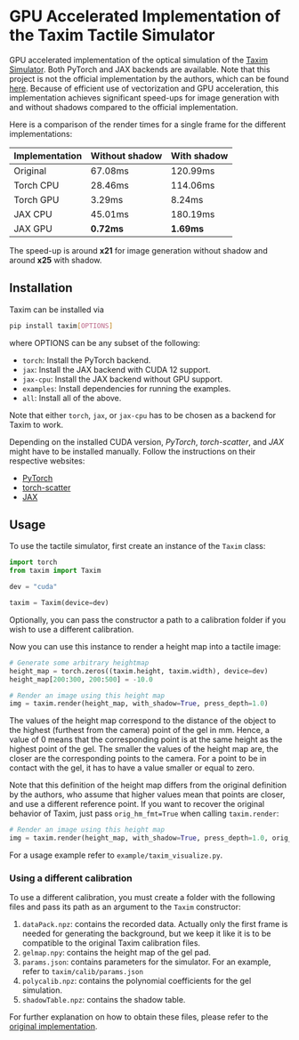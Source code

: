 # GPU Accelerated Implementation of the Taxim Tactile Simulator

GPU accelerated implementation of the optical simulation of the [Taxim Simulator](https://ieeexplore.ieee.org/abstract/document/9681378?casa_token=BV_S7sgid7YAAAAA:cwQLbde1HRXkKxu15s1g7QWkTSvW9UP4ziocxWS50mS44aumyEveuQh9VGnPJzzBmE7jRkXC).
Both PyTorch and JAX backends are available.
Note that this project is not the official implementation by the authors, which can be found [here](https://github.com/CMURoboTouch/Taxim).
Because of efficient use of vectorization and GPU acceleration, this implementation achieves significant speed-ups for image generation with and without shadows compared to the official implementation.

Here is a comparison of the render times for a single frame for the different implementations:

| Implementation | Without shadow | With shadow |
|----------------|----------------|-------------|
| Original       | 67.08ms        | 120.99ms    |
| Torch CPU      | 28.46ms        | 114.06ms    |
| Torch GPU      | 3.29ms         | 8.24ms      |
| JAX CPU        | 45.01ms        | 180.19ms    |
| JAX GPU        | **0.72ms**     | **1.69ms**  |

The speed-up is around **x21** for image generation without shadow and around **x25** with shadow.

## Installation

Taxim can be installed via
```bash
pip install taxim[OPTIONS]
```
where OPTIONS can be any subset of the following:
- `torch`: Install the PyTorch backend.
- `jax`: Install the JAX backend with CUDA 12 support.
- `jax-cpu`: Install the JAX backend without GPU support.
- `examples`: Install dependencies for running the examples.
- `all`: Install all of the above.

Note that either `torch`, `jax`, or `jax-cpu` has to be chosen as a backend for Taxim to work.

Depending on the installed CUDA version, _PyTorch_, _torch-scatter_, and _JAX_ might have to be installed manually.
Follow the instructions on their respective websites:
- [PyTorch](https://pytorch.org/get-started/locally/)
- [torch-scatter](https://pypi.org/project/torch-scatter/)
- [JAX](https://jax.readthedocs.io/en/latest/installation.html)

## Usage

To use the tactile simulator, first create an instance of the `Taxim` class:

```python
import torch
from taxim import Taxim

dev = "cuda"

taxim = Taxim(device=dev)
```

Optionally, you can pass the constructor a path to a calibration folder if you wish to use a different calibration.

Now you can use this instance to render a height map into a tactile image:

```python
# Generate some arbitrary heightmap
height_map = torch.zeros((taxim.height, taxim.width), device=dev)
height_map[200:300, 200:500] = -10.0

# Render an image using this height map
img = taxim.render(height_map, with_shadow=True, press_depth=1.0)
```

The values of the height map correspond to the distance of the object to the highest (furthest from the camera) point of the gel in mm.
Hence, a value of 0 means that the corresponding point is at the same height as the highest point of the gel.
The smaller the values of the height map are, the closer are the corresponding points to the camera.
For a point to be in contact with the gel, it has to have a value smaller or equal to zero.

Note that this definition of the height map differs from the original definition by the authors, who assume that higher values mean that points are closer, and use a different reference point.
If you want to recover the original behavior of Taxim, just pass `orig_hm_fmt=True` when calling `taxim.render`:
```python
# Render an image using this height map
img = taxim.render(height_map, with_shadow=True, press_depth=1.0, orig_hm_fmt=True)
```

For a usage example refer to `example/taxim_visualize.py`.

### Using a different calibration

To use a different calibration, you must create a folder with the following files and pass its path as an argument to
the `Taxim` constructor:

1. `dataPack.npz`: contains the recorded data. Actually only the first frame is needed for generating the background,
   but we keep it like it is to be compatible to the original Taxim calibration files.
2. `gelmap.npy`: contains the height map of the gel pad.
3. `params.json`: contains parameters for the simulator. For an example, refer to `taxim/calib/params.json`
4. `polycalib.npz`: contains the polynomial coefficients for the gel simulation.
5. `shadowTable.npz`: contains the shadow table.

For further explanation on how to obtain these files, please refer to
the [original implementation](https://github.com/CMURoboTouch/Taxim).
